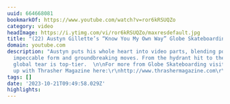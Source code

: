 ```yaml
---
uuid: 664668081
bookmarkOf: https://www.youtube.com/watch?v=ror6kRSUQZo
category: video
headImage: https://i.ytimg.com/vi/ror6kRSUQZo/maxresdefault.jpg
title: "(22) Austyn Gillette’s “Know You My Own Way” Globe Skateboarding Part - YouTube"
domain: youtube.com
description: "Austyn puts his whole heart into video parts, blending powerful lines,
  impeccable form and groundbreaking moves. From the hydrant hit to the finalé, this
  global tear is top-tier.  \n\nFor more from Globe Skateboarding visit:\nhttps://us.globebrand.com/pages/skateboarding\n\r\n\r\nKeep
  up with Thrasher Magazine here:\r\nhttp://www.thrashermagazine.com\r\nhttp://www.facebook.com/thrashermagazine\r\nhttp://www.instagram.com/thrashermag\r\nhttp://www.twitter.com/thrashermag"
tags: []
date: '2023-10-21T09:49:58.029Z'
highlights:
---
```



